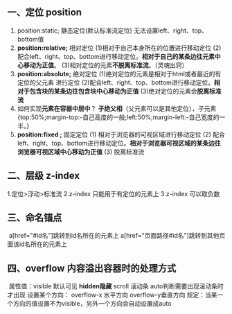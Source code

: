 ## 一、定位		position

  1. position:static; 静态定位(默认标准流定位)
           无法设置left、right、top、bottom值
  2. **position:relative;** 相对定位
            (1)相对于自己本身所在的位置进行移动定位
            (2)配合left、right、top、bottom进行移动定位。**相对于自己的某条边往元素中心移动为正值**。
            (3)相对定位的元素**不脱离标准流**。（灵魂出窍）
  3. **position:absolute;** 绝对定位
            (1)绝对定位的元素是相对于html或者最近的有定位的父元素 进行定位
            (2)配合left、right、top、bottom进行移动定位。**相对于包含块的某条边往包含块中心移动为正值**
            (3)绝对定位的元素会**脱离标准流**
  4. 如何实现**元素在容器中居中**？
                    **子绝父相**（父元素可以是其他定位），子元素{top:50%;margin-top:-自己高度的一般;left:50%;margin-left:-自己宽度的一半。}
  5. **position:fixed ;** 固定定位
            (1) 相对于浏览器的可视区域进行移动定位
            (2) 配合left、right、top、bottom进行移动定位。**相对于浏览器可视区域的某条边往浏览器可视区域中心移动为正值**
            (3) 脱离标准流

## 二、层级  z-index

1.定位>浮动>标准流
2.z-index 只能用于有定位的元素上
3.z-index 可以取负数

## 三、命名锚点

​	a[href="#id名"]跳转到id名所在的元素上
        a[href="页面路径#id名"]跳转到其他页面该id名所在的元素上

## 四、overflow 内容溢出容器时的处理方式 

​		属性值：visible 默认可见     **hidden隐藏**
                        scroll 滚动条   auto判断需要出现滚动条时才出现
                设置某个方向： overflow-x 水平方向   overflow-y垂直方向
                规定：当某一个方向的值设置不为visible，另外一个方向会自动设置成auto